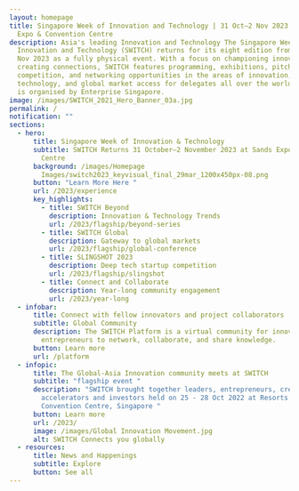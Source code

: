 ```yaml
---
layout: homepage
title: Singapore Week of Innovation and Technology | 31 Oct–2 Nov 2023 | Sands
  Expo & Convention Centre
description: Asia's leading Innovation and Technology The Singapore Week of
  Innovation and Technology (SWITCH) returns for its eight edition from 31 Oct–2
  Nov 2023 as a fully physical event. With a focus on championing innovation and
  creating connections, SWITCH features programming, exhibitions, pitching
  competition, and networking opportunities in the areas of innovation,
  technology, and global market access for delegates all over the world. SWITCH
  is organised by Enterprise Singapore.
image: /images/SWITCH_2021_Hero_Banner_03a.jpg
permalink: /
notification: ""
sections:
  - hero:
      title: Singapore Week of Innovation & Technology
      subtitle: SWITCH Returns 31 October–2 November 2023 at Sands Expo & Convention
        Centre
      background: /images/Homepage
        Images/switch2023_keyvisual_final_29mar_1200x450px-08.png
      button: "Learn More Here "
      url: /2023/experience
      key_highlights:
        - title: SWITCH Beyond
          description: Innovation & Technology Trends
          url: /2023/flagship/beyond-series
        - title: SWITCH Global
          description: Gateway to global markets
          url: /2023/flagship/global-conference
        - title: SLINGSHOT 2023
          description: Deep tech startup competition
          url: /2023/flagship/slingshot
        - title: Connect and Collaborate
          description: Year-long community engagement
          url: /2023/year-long
  - infobar:
      title: Connect with fellow innovators and project collaborators
      subtitle: Global Community
      description: The SWITCH Platform is a virtual community for innovators and
        entrepreneurs to network, collaborate, and share knowledge.
      button: Learn more
      url: /platform
  - infopic:
      title: The Global-Asia Innovation community meets at SWITCH
      subtitle: "flagship event "
      description: "SWITCH brought together leaders, entrepreneurs, creators,
        accelerators and investors held on 25 - 28 Oct 2022 at Resorts World
        Convention Centre, Singapore "
      button: Learn more
      url: /2023/
      image: /images/Global Innovation Movement.jpg
      alt: SWITCH Connects you globally
  - resources:
      title: News and Happenings
      subtitle: Explore
      button: See all
---
```

